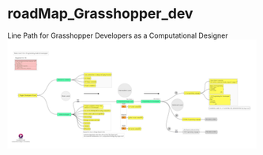 # roadMap_Grasshopper_dev
Line Path for Grasshopper Developers as a Computational Designer  
<img src="https://github.com/maankrm/roadMap_Grasshopper_dev/blob/master/GH_nodechart_programming1.png" width=700>
